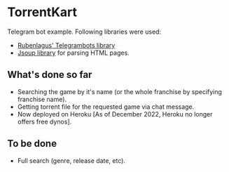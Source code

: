# TorrentKart
Telegram bot example.
Following libraries were used:
- [Rubenlagus' Telegrambots library](https://github.com/rubenlagus/TelegramBots)
- [Jsoup library](https://github.com/jhy/jsoup) for parsing HTML pages.

## What's done so far
- Searching the game by it's name (or the whole franchise by specifying franchise name).
- Getting torrent file for the requested game via chat message.
- Now deployed on Heroku [As of December 2022, Heroku no longer offers free dynos].

## To be done
- Full search (genre, release date, etc).

